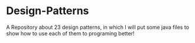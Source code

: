 # Design-Patterns
A Repository about 23 design patterns, in which I will put some java files to show how to use each of them to programing better!
